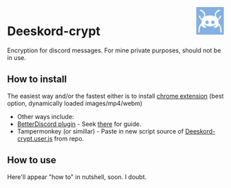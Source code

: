 <img src="logo.png" align="right" />


# Deeskord-crypt 

Encryption for discord messages. For mine private purposes, should not be in use.
## How to install
The easiest way and/or the fastest either is to install [chrome extension](https://chrome.google.com/webstore/detail/deeskord-crypt/gfcopfgeodppjlojhjdadoheippnnnmf) (best option, dynamically loaded images/mp4/webm)
- Other ways include:
- [BetterDiscord plugin](https://raw.githubusercontent.com/Ramewn/Deeskord-crypt/master/Deeskord-crypt.plugin.js) - Seek [there](https://github.com/Jiiks/BetterDiscordApp/wiki/Plugins) for guide.
- Tampermonkey (or simillar) - Paste in new script source of [Deeskord-crypt.user.js](https://github.com/Ramewn/Deeskord-crypt/blob/master/Deeskord-crypt.user.js) from repo. 
## How to use
Here'll appear "how to" in nutshell, soon. I doubt.

